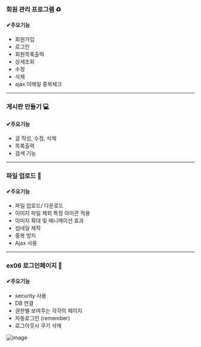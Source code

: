 ### 회원 관리 프로그램 ♻️
#### ✔주요기능
- 회원가입
- 로그인
- 회원목록출력
- 상세조회
- 수정
- 삭제
- ajax 이메일 중복체크

----------------------
### 게시판 만들기 💻

#### ✔주요기능
- 글 작성, 수정, 삭제
- 목록출력
- 검색 기능
----------------------
### 파일 업로드 📩

#### ✔주요기능
- 파일 업로드/ 다운로드
- 이미지 파일 제외 특정 아이콘 적용
- 이미지 확대 및 애니메이션 효과
- 섬네일 제작
- 중복 방지
- Ajax 사용

- ----------------------
### ex06 로그인페이지 📨

#### ✔주요기능
- security 사용
- DB 연결
- 권한별 보여주는 각각의 페이지
- 자동로그인 (remember)
- 로그아웃시 쿠기 삭제


![image](https://github.com/user-attachments/assets/e99e482c-a1af-488d-80f7-9923205d35b4)
